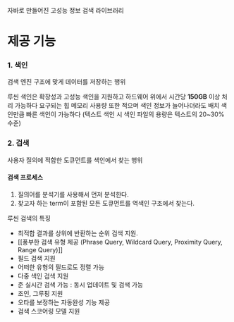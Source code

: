 자바로 만들어진 고성능 정보 검색 라이브러리

# 제공 기능
### 1. 색인

검색 엔진 구조에 맞게 데이터를 저장하는 행위

루씬 색인은 확장성과 고성능 색인을 지원하고
하드웨어 위에서 시간당 __150GB__ 이상 처리 가능하다
요구되는 힙 메모리 사용량 또한 적으며 색인 정보가 늘어나더라도 배치 색인만큼 빠른 색인이 가능하다
(텍스트 색인 시 색인 파일의 용량은 텍스트의 20~30% 수준)
### 2. 검색

사용자 질의에 적합한 도큐먼트를 색인에서 찾는 행위

#### 검색 프로세스 
1. 질의어를 분석기를 사용해서 먼저 분석한다.
2. 찾고자 하는 term이 포함된 모든 도큐먼트를 역색인 구조에서 찾는다.

루씬 검색의 특징

- 최적합 결과를 상위에 반환하는 순위 검색 지원.
- [[풍부한 검색 유형 제공 (Phrase Query, Wildcard Query, Proximity Query, Range Query)]]
- 필드 검색 지원
- 어떠한 유형의 필드로도 정렬 가능
- 다중 색인 검색 지원
- 준 실시간 검색 가능 : 동시 업데이트 및 검색 가능
- 조인, 그루핑 지원
- 오타를 보정하는 자동완성 기능 제공
- 검색 스코어링 모델 지원